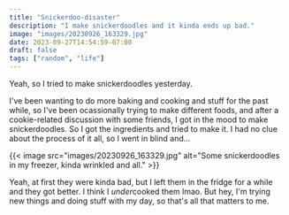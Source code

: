 ```yaml
---
title: "Snickerdoo-disaster"
description: "I make snickerdoodles and it kinda ends up bad."
image: "images/20230926_163329.jpg"
date: 2023-09-27T14:54:59-07:00
draft: false
tags: ["random", "life"]
---
```


Yeah, so I tried to make snickerdoodles yesterday.

I've been wanting to do more baking and cooking and stuff for the past while, so I've been ocassionally trying to make different foods, and after a cookie-related discussion with some friends, I got in the mood to make snickerdoodles. So I got the ingredients and tried to make it. I had no clue about the process of it all, so I went in blind and...


{{< image src="images/20230926_163329.jpg" alt="Some snickerdoodles in my freezer, kinda wrinkled and all." >}}

Yeah, at first they were kinda bad, but I left them in the fridge for a while and they got better. I think I *under*cooked them lmao. But hey, I'm trying new things and doing stuff with my day, so that's all that matters to me.
